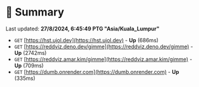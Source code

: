 # 📖 Summary
Last updated: **27/8/2024, 6:45:49 PTG "Asia/Kuala_Lumpur"**

- `GET` [https://hst.ujol.dev](https://hst.ujol.dev) - **Up** (686ms)
- `GET` [https://reddviz.deno.dev/gimme](https://reddviz.deno.dev/gimme) - **Up** (2742ms)
- `GET` [https://reddviz.amar.kim/gimme](https://reddviz.amar.kim/gimme) - **Up** (709ms)
- `GET` [https://dumb.onrender.com](https://dumb.onrender.com) - **Up** (335ms)
